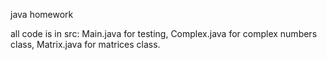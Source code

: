 java homework

all code is in src: Main.java for testing, Complex.java for complex numbers class, Matrix.java for matrices class.
